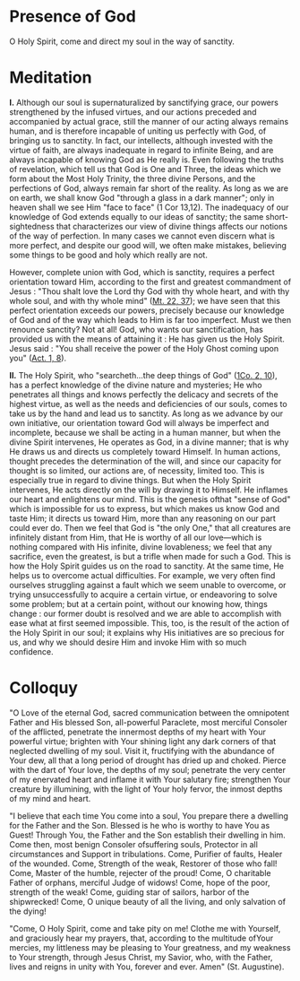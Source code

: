 # Presence of God

O Holy Spirit, come and direct my soul in the way of sanctity.

# Meditation

**I.** Although our soul is supernaturalized by sanctifying grace, our powers strengthened by the infused virtues, and our actions preceded and accompanied by actual grace, still the manner of our acting always remains human, and is therefore incapable of uniting us perfectly with God, of bringing us to sanctity. In fact, our intellects, although invested with the virtue of faith, are always inadequate in regard to infinite Being, and are always incapable of knowing God as He really is. Even following the truths of revelation, which tell us that God is One and Three, the ideas which we form about the Most Holy Trinity, the three divine Persons, and the perfections of God, always remain far short of the reality. As long as we are on earth, we shall know God "through a glass in a dark manner"; only in heaven shall we see Him "face to face" (1 Cor 13,12). The inadequacy of our knowledge of God extends equally to our ideas of sanctity; the same short-sightedness that characterizes our view of divine things affects our notions of the way of perfection. In many cases we cannot even discern what is more perfect, and despite our good will, we often make mistakes, believing some things to be good and holy which really are not.

However, complete union with God, which is sanctity, requires a perfect orientation toward Him, according to the first and greatest commandment of Jesus : "Thou shalt love the Lord thy God with thy whole heart, and with thy whole soul, and with thy whole mind" ([Mt. 22, 37](https://vulgata.online/bible/Mt.22?ed=DR2&vfn=DR2.Mt.22.37:vs)); we have seen that this perfect orientation exceeds our powers, precisely because our knowledge of God and of the way which leads to Him is far too imperfect. Must we then renounce sanctity? Not at all! God, who wants our sanctification, has provided us with the means of attaining it : He has given us the Holy Spirit. Jesus said : "You shall receive the power of the Holy Ghost coming upon you" ([Act. 1, 8](https://vulgata.online/bible/Act.1?ed=DR2&vfn=DR2.Act.1.8:vs)).

**II.** The Holy Spirit, who "searcheth...the deep things of God" ([1Co. 2, 10](https://vulgata.online/bible/1Co.2?ed=DR2&vfn=DR2.1Co.2.10:vs)), has a perfect knowledge of the divine nature and mysteries; He who penetrates all things and knows perfectly the delicacy and secrets of the highest virtue, as well as the needs and deficiencies of our souls, comes to take us by the hand and lead us to sanctity. As long as we advance by our own initiative, our orientation toward God will always be imperfect and incomplete, because we shall be acting in a human manner, but when the divine Spirit intervenes, He operates as God, in a divine manner; that is why He draws us and directs us completely toward Himself. In human actions, thought precedes the determination of the will, and since our capacity for thought is so limited, our actions are, of necessity, limited too. This is especially true in regard to divine things. But when the Holy Spirit intervenes, He acts directly on the will by drawing it to Himself. He inflames our heart and enlightens our mind. This is the genesis ofthat "sense of God" which is impossible for us to express, but which makes us know God and taste Him; it directs us toward Him, more than any reasoning on our part could ever do. Then we feel that God is "the only One," that all creatures are infinitely distant from Him, that He is worthy of all our love—which is nothing compared with His infinite, divine lovableness; we feel that any sacrifice, even the greatest, is but a trifle when made for such a God. This is how the Holy Spirit guides us on the road to sanctity. At the same time, He helps us to overcome actual difficulties. For example, we very often find ourselves struggling against a fault which we seem unable to overcome, or trying unsuccessfully to acquire a certain virtue, or endeavoring to solve some problem; but at a certain point, without our knowing how, things change : our former doubt is resolved and we are able to accomplish with ease what at first seemed impossible. This, too, is the result of the action of the Holy Spirit in our soul; it explains why His initiatives are so precious for us, and why we should desire Him and invoke Him with so much confidence.

# Colloquy

"O Love of the eternal God, sacred communication between the omnipotent Father and His blessed Son, all-powerful Paraclete, most merciful Consoler of the afflicted, penetrate the innermost depths of my heart with Your powerful virtue; brighten with Your shining light any dark corners of that neglected dwelling of my soul. Visit it, fructifying with the abundance of Your dew, all that a long period of drought has dried up and choked. Pierce with the dart of Your love, the depths of my soul; penetrate the very center of my enervated heart and inflame it with Your salutary fire; strengthen Your creature by illumining, with the light of Your holy fervor, the inmost depths of my mind and heart.

"I believe that each time You come into a soul, You prepare there a dwelling for the Father and the Son. Blessed is he who is worthy to have You as Guest! Through You, the Father and the Son establish their dwelling in him. Come then, most benign Consoler ofsuffering souls, Protector in all circumstances and Support in tribulations. Come, Purifier of faults, Healer of the wounded. Come, Strength of the weak, Restorer of those who fall! Come, Master of the humble, rejecter of the proud! Come, O charitable Father of orphans, merciful Judge of widows! Come, hope of the poor, strength of the weak! Come, guiding star of sailors, harbor of the shipwrecked! Come, O unique beauty of all the living, and only salvation of the dying!

"Come, O Holy Spirit, come and take pity on me! Clothe me with Yourself, and graciously hear my prayers, that, according to the multitude ofYour mercies, my littleness may be pleasing to Your greatness, and my weakness to Your strength, through Jesus Christ, my Savior, who, with the Father, lives and reigns in unity with You, forever and ever. Amen" (St. Augustine).
